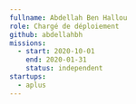 ```yaml
---
fullname: Abdellah Ben Hallou
role: Chargé de déploiement 
github: abdellahbh
missions:
  - start: 2020-10-01
    end: 2020-01-31
    status: independent
startups:
  - aplus
---
```

